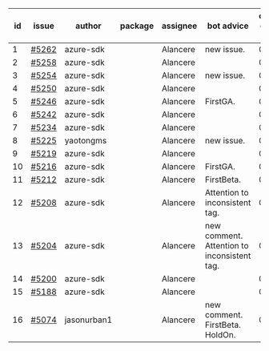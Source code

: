 | id | issue | author | package | assignee | bot advice | created date of issue | target release date | date from target |
| ------ | ------ | ------ | ------ | ------ | ------ | ------ | ------ | :-----: |
| 1 | [#5262](https://github.com/Azure/sdk-release-request/issues/5262) | azure-sdk |  | Alancere | new issue. | 06-11 | 07-26 |  |
| 2 | [#5258](https://github.com/Azure/sdk-release-request/issues/5258) | azure-sdk |  | Alancere |  | 06-06 | 06-21 |  |
| 3 | [#5254](https://github.com/Azure/sdk-release-request/issues/5254) | azure-sdk |  | Alancere | new issue. | 06-05 | 06-21 |  |
| 4 | [#5250](https://github.com/Azure/sdk-release-request/issues/5250) | azure-sdk |  | Alancere |  | 06-05 | 06-21 |  |
| 5 | [#5246](https://github.com/Azure/sdk-release-request/issues/5246) | azure-sdk |  | Alancere | FirstGA. | 06-05 | 06-21 |  |
| 6 | [#5242](https://github.com/Azure/sdk-release-request/issues/5242) | azure-sdk |  | Alancere |  | 06-04 | 06-21 |  |
| 7 | [#5234](https://github.com/Azure/sdk-release-request/issues/5234) | azure-sdk |  | Alancere |  | 06-04 | 06-21 |  |
| 8 | [#5225](https://github.com/Azure/sdk-release-request/issues/5225) | yaotongms |  | Alancere | new issue. | 05-23 | 05-31 |  |
| 9 | [#5219](https://github.com/Azure/sdk-release-request/issues/5219) | azure-sdk |  | Alancere |  | 05-22 | 06-21 |  |
| 10 | [#5216](https://github.com/Azure/sdk-release-request/issues/5216) | azure-sdk |  | Alancere | FirstGA. | 05-21 | 06-21 |  |
| 11 | [#5212](https://github.com/Azure/sdk-release-request/issues/5212) | azure-sdk |  | Alancere | FirstBeta. | 05-21 | 06-21 |  |
| 12 | [#5208](https://github.com/Azure/sdk-release-request/issues/5208) | azure-sdk |  | Alancere | Attention to inconsistent tag. | 05-15 | 06-21 |  |
| 13 | [#5204](https://github.com/Azure/sdk-release-request/issues/5204) | azure-sdk |  | Alancere | new comment. Attention to inconsistent tag. | 05-15 | 06-21 |  |
| 14 | [#5200](https://github.com/Azure/sdk-release-request/issues/5200) | azure-sdk |  | Alancere |  | 05-14 | 06-21 |  |
| 15 | [#5188](https://github.com/Azure/sdk-release-request/issues/5188) | azure-sdk |  | Alancere |  | 05-08 | 06-21 |  |
| 16 | [#5074](https://github.com/Azure/sdk-release-request/issues/5074) | jasonurban1 |  | Alancere | new comment. FirstBeta. HoldOn. | 03-22 | 05-24 |  |
